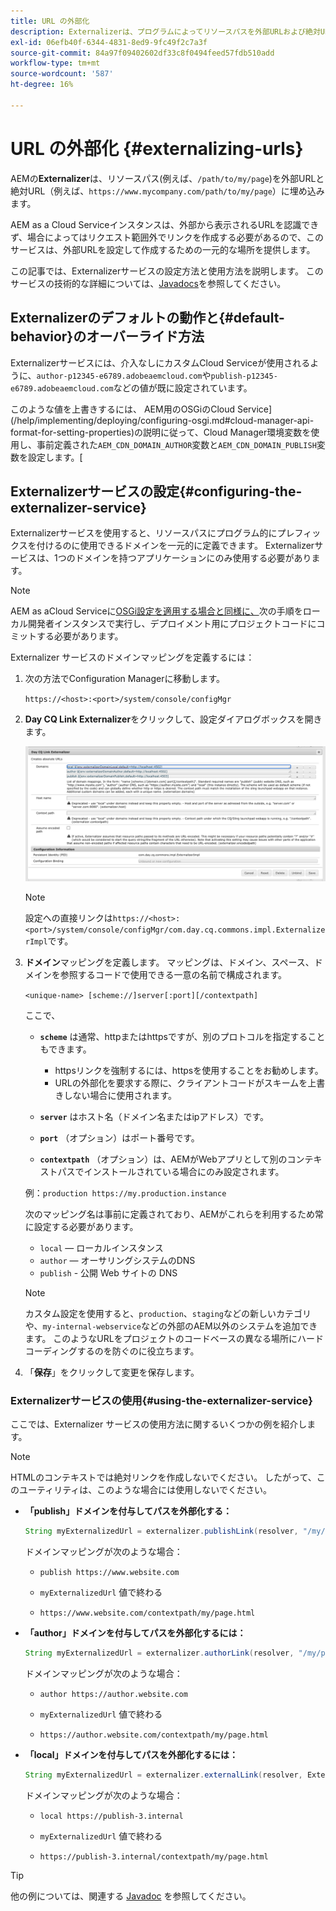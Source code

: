 ```yaml
---
title: URL の外部化
description: Externalizerは、プログラムによってリソースパスを外部URLおよび絶対URLに変換できるOSGiサービスです。
exl-id: 06efb40f-6344-4831-8ed9-9fc49f2c7a3f
source-git-commit: 84a97f09402602df33c8f0494feed57fdb510add
workflow-type: tm+mt
source-wordcount: '587'
ht-degree: 16%

---
```


# URL の外部化 {#externalizing-urls}

AEMの&#x200B;**Externalizer**&#x200B;は、リソースパス(例えば、`/path/to/my/page`)を外部URLと絶対URL（例えば、`https://www.mycompany.com/path/to/my/page`）に埋め込みます。

AEM as a Cloud Serviceインスタンスは、外部から表示されるURLを認識できず、場合によってはリクエスト範囲外でリンクを作成する必要があるので、このサービスは、外部URLを設定して作成するための一元的な場所を提供します。

この記事では、Externalizerサービスの設定方法と使用方法を説明します。 このサービスの技術的な詳細については、[Javadocs](https://docs.adobe.com/content/help/en/experience-manager-cloud-service-javadoc/com/day/cq/commons/Externalizer.html)を参照してください。

## Externalizerのデフォルトの動作と{#default-behavior}のオーバーライド方法

Externalizerサービスには、介入なしにカスタムCloud Serviceが使用されるように、`author-p12345-e6789.adobeaemcloud.com`や`publish-p12345-e6789.adobeaemcloud.com`などの値が既に設定されています。

このような値を上書きするには、 AEM用のOSGiのCloud Service](/help/implementing/deploying/configuring-osgi.md#cloud-manager-api-format-for-setting-properties)の説明に従って、Cloud Manager環境変数を使用し、事前定義された`AEM_CDN_DOMAIN_AUTHOR`変数と`AEM_CDN_DOMAIN_PUBLISH`変数を設定します。[

## Externalizerサービスの設定{#configuring-the-externalizer-service}

Externalizerサービスを使用すると、リソースパスにプログラム的にプレフィックスを付けるのに使用できるドメインを一元的に定義できます。 Externalizerサービスは、1つのドメインを持つアプリケーションにのみ使用する必要があります。

>[!NOTE]
>
>AEM as aCloud Serviceに[OSGi設定を適用する場合と同様に、](/help/implementing/deploying/overview.md#osgi-configuration)次の手順をローカル開発者インスタンスで実行し、デプロイメント用にプロジェクトコードにコミットする必要があります。

Externalizer サービスのドメインマッピングを定義するには：

1. 次の方法でConfiguration Managerに移動します。

   `https://<host>:<port>/system/console/configMgr`

1. **Day CQ Link Externalizer**&#x200B;をクリックして、設定ダイアログボックスを開きます。

   ![Externalizer OSGiの設定](./assets/externalizer-osgi.png)

   >[!NOTE]
   >
   >設定への直接リンクは`https://<host>:<port>/system/console/configMgr/com.day.cq.commons.impl.ExternalizerImpl`です。

1. **ドメイン**&#x200B;マッピングを定義します。 マッピングは、ドメイン、スペース、ドメインを参照するコードで使用できる一意の名前で構成されます。

   `<unique-name> [scheme://]server[:port][/contextpath]`

   ここで、

   * **`scheme`** は通常、httpまたはhttpsですが、別のプロトコルを指定することもできます。

      * httpsリンクを強制するには、httpsを使用することをお勧めします。
      * URLの外部化を要求する際に、クライアントコードがスキームを上書きしない場合に使用されます。
   * **`server`** はホスト名（ドメイン名またはipアドレス）です。
   * **`port`** （オプション）はポート番号です。
   * **`contextpath`** （オプション）は、AEMがWebアプリとして別のコンテキストパスでインストールされている場合にのみ設定されます。

   例：`production https://my.production.instance`

   次のマッピング名は事前に定義されており、AEMがこれらを利用するため常に設定する必要があります。

   * `local`  — ローカルインスタンス
   * `author`  — オーサリングシステムのDNS
   * `publish` - 公開 Web サイトの DNS

   >[!NOTE]
   >
   >カスタム設定を使用すると、`production`、`staging`などの新しいカテゴリや、`my-internal-webservice`などの外部のAEM以外のシステムを追加できます。 このようなURLをプロジェクトのコードベースの異なる場所にハードコーディングするのを防ぐのに役立ちます。

1. 「**保存**」をクリックして変更を保存します。

### Externalizerサービスの使用{#using-the-externalizer-service}

ここでは、Externalizer サービスの使用方法に関するいくつかの例を紹介します。

>[!NOTE]
>
>HTMLのコンテキストでは絶対リンクを作成しないでください。 したがって、このユーティリティは、このような場合には使用しないでください。

* **「publish」ドメインを付与してパスを外部化する：**

   ```java
   String myExternalizedUrl = externalizer.publishLink(resolver, "/my/page") + ".html";
   ```

   ドメインマッピングが次のような場合：

   * `publish https://www.website.com`

   * `myExternalizedUrl` 値で終わる

   * `https://www.website.com/contextpath/my/page.html`

* **「author」ドメインを付与してパスを外部化するには：**

   ```java
   String myExternalizedUrl = externalizer.authorLink(resolver, "/my/page") + ".html";
   ```

   ドメインマッピングが次のような場合：

   * `author https://author.website.com`

   * `myExternalizedUrl` 値で終わる

   * `https://author.website.com/contextpath/my/page.html`

* **「local」ドメインを付与してパスを外部化するには：**

   ```java
   String myExternalizedUrl = externalizer.externalLink(resolver, Externalizer.LOCAL, "/my/page") + ".html";
   ```

   ドメインマッピングが次のような場合：

   * `local https://publish-3.internal`

   * `myExternalizedUrl` 値で終わる

   * `https://publish-3.internal/contextpath/my/page.html`

>[!TIP]
>
>他の例については、関連する [Javadoc](https://docs.adobe.com/content/help/en/experience-manager-cloud-service-javadoc/com/day/cq/commons/Externalizer.html) を参照してください。
